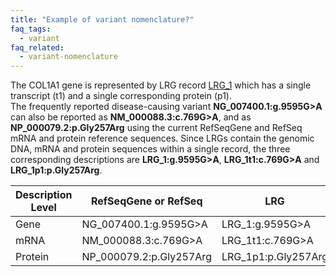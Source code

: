 ```yaml
---
title: "Example of variant nomenclature?"
faq_tags:
  - variant
faq_related:
  - variant-nomenclature
---
```


The COL1A1 gene is represented by LRG record [LRG_1](http://ftp.ebi.ac.uk/pub/databases/lrgex/LRG_1.xml) which has a single transcript (t1) and a single corresponding protein (p1).  
The frequently reported disease-causing variant **NG_007400.1:g.9595G>A** can also be reported as **NM_000088.3:c.769G>A**, and as **NP_000079.2:p.Gly257Arg** using the current RefSeqGene and RefSeq mRNA and protein reference sequences. Since LRGs contain the genomic DNA, mRNA and protein sequences within a single record, the three corresponding descriptions are **LRG_1:g.9595G>A**, **LRG_1t1:c.769G>A** and **LRG_1p1:p.Gly257Arg**.  

<div class="row">
  <div class="col-lg-8 col-lg-offset-2 col-md-8 col-md-offset-2 col-sm-8 col-sm-offset-2 col-xs-8 col-xs-offset-2">
    <table class="table table-hover">
      <thead>
        <tr class="sorttable_header">
          <th>Description Level</th>
          <th>RefSeqGene or RefSeq</th>
          <th>LRG</th>
        </tr>
      </thead>
      <tbody>
        <tr>
          <td class="left-col">Gene</td>
          <td>NG_007400.1:g.9595G>A</td>  
          <td>LRG_1:g.9595G>A</td>
        </tr>
        <tr>
          <td class="left-col">mRNA</td>
          <td>NM_000088.3:c.769G>A</td>  
          <td>LRG_1t1:c.769G>A</td>
        </tr>
        <tr>
          <td class="left-col">Protein</td>
          <td>NP_000079.2:p.Gly257Arg</td>  
          <td>LRG_1p1:p.Gly257Arg</td>
        </tr>
      </tbody>
    </table>
  </div>
</div>